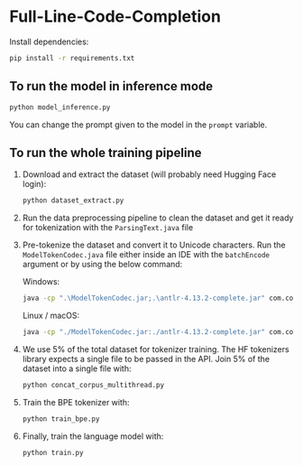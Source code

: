 # Full-Line-Code-Completion

Install dependencies:

```bash
pip install -r requirements.txt
```

## To run the model in inference mode

```bash
python model_inference.py
```

You can change the prompt given to the model in the `prompt` variable.

## To run the whole training pipeline

1. Download and extract the dataset (will probably need Hugging Face login):
    ```bash
    python dataset_extract.py
    ```

2. Run the data preprocessing pipeline to clean the dataset and get it ready for tokenization with the `ParsingText.java` file

3. Pre-tokenize the dataset and convert it to Unicode characters. Run the `ModelTokenCodec.java` file either inside an IDE with the `batchEncode` argument or by using the below command:

    Windows:
    ```bash
    java -cp ".\ModelTokenCodec.jar;.\antlr-4.13.2-complete.jar" com.codelm.ModelTokenCodec batchEncode
    ```

    Linux / macOS:
    ```bash
    java -cp "./ModelTokenCodec.jar:./antlr-4.13.2-complete.jar" com.codelm.ModelTokenCodec batchEncode
    ```

4. We use 5% of the total dataset for tokenizer training. The HF tokenizers library expects a single file to be passed in the API. Join 5% of the dataset into a single file with:
    ```bash
    python concat_corpus_multithread.py
    ```

5. Train the BPE tokenizer with:
    ```bash
    python train_bpe.py
    ```

6. Finally, train the language model with:
    ```bash
    python train.py
    ```